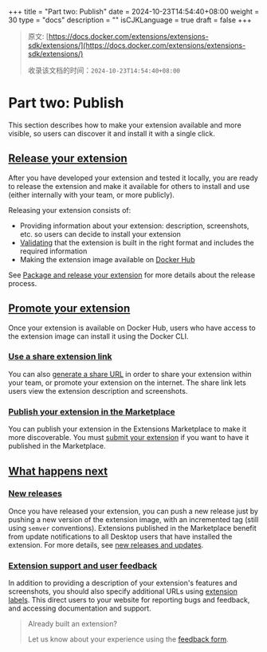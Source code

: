 +++
title = "Part two: Publish"
date = 2024-10-23T14:54:40+08:00
weight = 30
type = "docs"
description = ""
isCJKLanguage = true
draft = false
+++

> 原文: [https://docs.docker.com/extensions/extensions-sdk/extensions/](https://docs.docker.com/extensions/extensions-sdk/extensions/)
>
> 收录该文档的时间：`2024-10-23T14:54:40+08:00`

# Part two: Publish

This section describes how to make your extension available and more visible, so users can discover it and install it with a single click.

## [Release your extension](https://docs.docker.com/extensions/extensions-sdk/extensions/#release-your-extension)

After you have developed your extension and tested it locally, you are ready to release the extension and make it available for others to install and use (either internally with your team, or more publicly).

Releasing your extension consists of:

- Providing information about your extension: description, screenshots, etc. so users can decide to install your extension
- [Validating](https://docs.docker.com/extensions/extensions-sdk/extensions/validate/) that the extension is built in the right format and includes the required information
- Making the extension image available on [Docker Hub](https://hub.docker.com/)

See [Package and release your extension](https://docs.docker.com/extensions/extensions-sdk/extensions/DISTRIBUTION/) for more details about the release process.

## [Promote your extension](https://docs.docker.com/extensions/extensions-sdk/extensions/#promote-your-extension)

Once your extension is available on Docker Hub, users who have access to the extension image can install it using the Docker CLI.

### [Use a share extension link](https://docs.docker.com/extensions/extensions-sdk/extensions/#use-a-share-extension-link)

You can also [generate a share URL](https://docs.docker.com/extensions/extensions-sdk/extensions/share/) in order to share your extension within your team, or promote your extension on the internet. The share link lets users view the extension description and screenshots.

### [Publish your extension in the Marketplace](https://docs.docker.com/extensions/extensions-sdk/extensions/#publish-your-extension-in-the-marketplace)

You can publish your extension in the Extensions Marketplace to make it more discoverable. You must [submit your extension](https://docs.docker.com/extensions/extensions-sdk/extensions/publish/) if you want to have it published in the Marketplace.

## [What happens next](https://docs.docker.com/extensions/extensions-sdk/extensions/#what-happens-next)

### [New releases](https://docs.docker.com/extensions/extensions-sdk/extensions/#new-releases)

Once you have released your extension, you can push a new release just by pushing a new version of the extension image, with an incremented tag (still using `semver` conventions). Extensions published in the Marketplace benefit from update notifications to all Desktop users that have installed the extension. For more details, see [new releases and updates](https://docs.docker.com/extensions/extensions-sdk/extensions/DISTRIBUTION/#new-releases-and-updates).

### [Extension support and user feedback](https://docs.docker.com/extensions/extensions-sdk/extensions/#extension-support-and-user-feedback)

In addition to providing a description of your extension's features and screenshots, you should also specify additional URLs using [extension labels](https://docs.docker.com/extensions/extensions-sdk/extensions/labels/). This direct users to your website for reporting bugs and feedback, and accessing documentation and support.

> Already built an extension?
>
> Let us know about your experience using the [feedback form](https://survey.alchemer.com/s3/7184948/Publishers-Feedback-Form).
